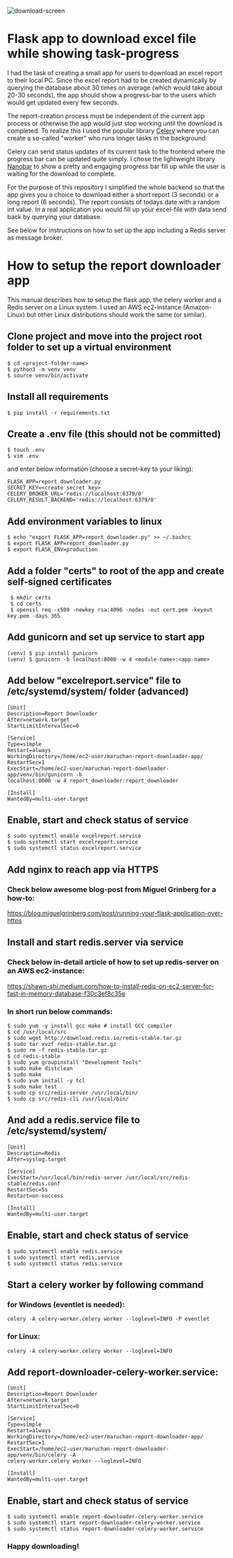 ![download-screen](https://github.com/jphoga/flask-celery-excel-downloader/blob/main/download-screen.jpg?raw=true)


# Flask app to download excel file while showing task-progress

I had the task of creating a small app for users to download an excel report to their local PC. Since the excel report had to be created dynamically by querying the database about 30 times on average (which would take about 20-30 seconds), the app should show a progress-bar to the users which would get updated every few seconds. 

The report-creation process must be independent of the current app process or otherwise the app would just stop working until the download is completed. To realize this I used the popular library [Celery](https://docs.celeryproject.org/en/stable/) where you can create a so-called "worker" who runs longer tasks in the background.

Celery can send status updates of its current task to the frontend where the progress bar can be updated quite simply. I chose the lightweight library [Nanobar](https://nanobar.jacoborus.codes/) to show a pretty and engaging progress bar fill up while the user is waiting for the download to complete.  

For the purpose of this repository I simplified the whole backend so that the app gives you a choice to download either a short report (3 seconds) or a long report (6 seconds). The report consists of todays date with a random int value. In a real application you would fill up your excel-file with data send back by querying your database. 

See below for instructions on how to set up the app including a Redis server as message broker. 

# How to setup the report downloader app

This manual describes how to setup the flask app, the celery worker and a Redis server on a Linux system.
I used an AWS ec2-instance (Amazon-Linux) but other Linux distributions should work the same (or similar).


## Clone project and move into the project root folder to set up a virtual environment
	
	$ cd <project-folder-name>
	$ python3 -m venv venv
	$ source venv/bin/activate


## Install all requirements

	$ pip install -r requirements.txt

## Create a .env file (this should not be committed)
	
	$ touch .env
	$ vim .env

and enter below information (choose a secret-key to your liking):
	
	FLASK_APP=report_downloader.py
	SECRET_KEY=<create secret key> 
	CELERY_BROKER_URL='redis://localhost:6379/0'
	CELERY_RESULT_BACKEND='redis://localhost:6379/0'

## Add environment variables to linux

	$ echo "export FLASK_APP=report_downloader.py" >> ~/.bashrc
	$ export FLASK_APP=report_downloader.py
	$ export FLASK_ENV=production

## Add a folder "certs" to root of the app and create self-signed certificates

	 $ mkdir certs
	 $ cd certs
	 $ openssl req -x509 -newkey rsa:4096 -nodes -out cert.pem -keyout key.pem -days 365

## Add gunicorn and set up service to start app

	(venv) $ pip install gunicorn
	(venv) $ gunicorn -b localhost:8000 -w 4 <module-name>:<app-name>

## Add below "excelreport.service" file to /etc/systemd/system/ folder (advanced)

	[Unit]
	Description=Report Downloader
	After=network.target
	StartLimitIntervalSec=0

	[Service]
	Type=simple
	Restart=always
	WorkingDirectory=/home/ec2-user/maruchan-report-downloader-app/
	RestartSec=1
	ExecStart=/home/ec2-user/maruchan-report-downloader-app/venv/bin/gunicorn -b  
	localhost:8000 -w 4 report_downloader:report_downloader

	[Install]
	WantedBy=multi-user.target

## Enable, start and check status of service

	$ sudo systemctl enable excelreport.service
	$ sudo systemctl start excelreport.service
	$ sudo systemctl status excelreport.service

## Add nginx to reach app via HTTPS
### Check below awesome blog-post from Miguel Grinberg for a how-to:
https://blog.miguelgrinberg.com/post/running-your-flask-application-over-https

## Install and start redis.server via service 
### Check below in-detail article of how to set up redis-server on an AWS ec2-instance:
https://shawn-shi.medium.com/how-to-install-redis-on-ec2-server-for-fast-in-memory-database-f30c3ef8c35e

### In short run below commands:

	$ sudo yum -y install gcc make # install GCC compiler
	$ cd /usr/local/src
	$ sudo wget http://download.redis.io/redis-stable.tar.gz
	$ sudo tar xvzf redis-stable.tar.gz
	$ sudo rm -f redis-stable.tar.gz
	$ cd redis-stable
	$ sudo yum groupinstall "Development Tools"
	$ sudo make distclean
	$ sudo make
	$ sudo yum install -y tcl
	$ sudo make test
	$ sudo cp src/redis-server /usr/local/bin/
	$ sudo cp src/redis-cli /usr/local/bin/

## And add a redis.service file to /etc/systemd/system/

	[Unit]
	Description=Redis
	After=syslog.target

	[Service]
	ExecStart=/usr/local/bin/redis-server /usr/local/src/redis-stable/redis.conf
	RestartSec=5s
	Restart=on-success

	[Install]
	WantedBy=multi-user.target
	
## Enable, start and check status of service

	$ sudo systemctl enable redis.service
	$ sudo systemctl start redis.service
	$ sudo systemctl status redis.service

## Start a celery worker by following command

### for Windows (eventlet is needed):

    celery -A celery-worker.celery worker --loglevel=INFO -P eventlet
	
### for Linux:

    celery -A celery-worker.celery worker --loglevel=INFO

## Add report-downloader-celery-worker.service:

	[Unit]
	Description=Report Downloader
	After=network.target
	StartLimitIntervalSec=0

	[Service]
	Type=simple
	Restart=always
	WorkingDirectory=/home/ec2-user/maruchan-report-downloader-app/
	RestartSec=1
	ExecStart=/home/ec2-user/maruchan-report-downloader-app/venv/bin/celery -A 
	celery-worker.celery worker --loglevel=INFO

	[Install]
	WantedBy=multi-user.target

## Enable, start and check status of service

	$ sudo systemctl enable report-downloader-celery-worker.service
	$ sudo systemctl start report-downloader-celery-worker.service
	$ sudo systemctl status report-downloader-celery-worker.service


### Happy downloading!

